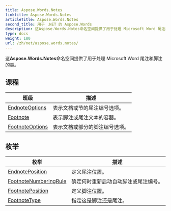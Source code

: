 ```yaml
---
title: Aspose.Words.Notes
linktitle: Aspose.Words.Notes
articleTitle: Aspose.Words.Notes
second_title: 用于 .NET 的 Aspose.Words
description: 这Aspose.Words.Notes命名空间提供了用于处理 Microsoft Word 尾注和脚注的类 在 C#.
type: docs
weight: 180
url: /zh/net/aspose.words.notes/
---
```

这**Aspose.Words.Notes**命名空间提供了用于处理 Microsoft Word 尾注和脚注的类。

## 课程

| 班级 | 描述 |
| --- | --- |
| [EndnoteOptions](./endnoteoptions/) | 表示文档或节的尾注编号选项。 |
| [Footnote](./footnote/) | 表示脚注或尾注文本的容器。 |
| [FootnoteOptions](./footnoteoptions/) | 表示文档或部分的脚注编号选项。 |
## 枚举

| 枚举 | 描述 |
| --- | --- |
| [EndnotePosition](./endnoteposition/) | 定义尾注位置。 |
| [FootnoteNumberingRule](./footnotenumberingrule/) | 确定何时重新启动自动脚注或尾注编号。 |
| [FootnotePosition](./footnoteposition/) | 定义脚注位置。 |
| [FootnoteType](./footnotetype/) | 指定这是脚注还是尾注。 |
